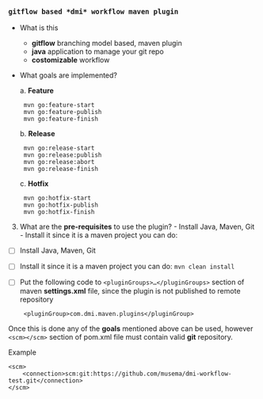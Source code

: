 ### `gitflow based *dmi* workflow maven plugin`
 - What is this
	 - **gitflow** branching model based, maven plugin
	 - **java** application to manage your git repo
	 - **costomizable** workflow
 - What goals are implemented?

	a. **Feature**

		mvn go:feature-start
		mvn go:feature-publish
		mvn go:feature-finish

	b. **Release**

		mvn go:release-start
		mvn go:release:publish
		mvn go:release:abort
		mvn go:release-finish

	  c. **Hotfix**

		mvn go:hotfix-start
		mvn go:hotfix-publish
		mvn go:hotfix-finish

 3. What are the **pre-requisites** to use the plugin?
		 - Install Java, Maven, Git
		 - Install it since it is a maven project you can do: 
					

 - [ ] Install Java, Maven, Git
 - [ ] Install it since it is a maven project you can do: `mvn clean install`
 - [ ] Put the following code to `<pluginGroups>…</pluginGroups>` section of maven **settings.xml** file, since the plugin is not published to remote repository 
 

	    <pluginGroup>com.dmi.maven.plugins</pluginGroup>

 

Once this is done any of the **goals** mentioned above can be used, however `<scm></scm>` section of pom.xml file must contain valid **git** repository.

Example

    <scm>
    	<connection>scm:git:https://github.com/musema/dmi-workflow-test.git</connection>
    </scm> 
